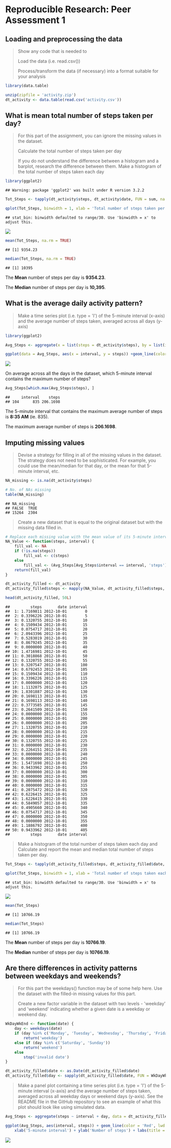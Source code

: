 # Reproducible Research: Peer Assessment 1

## Loading and preprocessing the data

> Show any code that is needed to
>
> Load the data (i.e. read.csv())
>
> Process/transform the data (if necessary) into a format suitable for your analysis


```r
library(data.table)

unzip(zipfile = 'activity.zip')
dt_activity <- data.table(read.csv('activity.csv'))
```

## What is mean total number of steps taken per day?

> For this part of the assignment, you can ignore the missing values in the dataset.
> 
> Calculate the total number of steps taken per day
> 
> If you do not understand the difference between a histogram and a barplot, research the difference between them. Make a histogram of the total number of steps taken each day


```r
library(ggplot2)
```

```
## Warning: package 'ggplot2' was built under R version 3.2.2
```

```r
Tot_Steps <- tapply(dt_activity$steps, dt_activity$date, FUN = sum, na.rm = TRUE)

qplot(Tot_Steps, binwidth = 1, xlab = 'Total number of steps taken per day', main = 'Activity') + geom_histogram(colour = 'Red', fill = 'Red')
```

```
## stat_bin: binwidth defaulted to range/30. Use 'binwidth = x' to adjust this.
```

![](PA1_template_files/figure-html/unnamed-chunk-1-1.png) 

```r
mean(Tot_Steps, na.rm = TRUE)
```

```
## [1] 9354.23
```

```r
median(Tot_Steps, na.rm = TRUE)
```

```
## [1] 10395
```

The **Mean** number of steps per day is **9354.23**.

The **Median** number of steps per day is **10,395**.

## What is the average daily activity pattern?

> Make a time series plot (i.e. type = 'l') of the 5-minute interval (x-axis) and the average number of steps taken, averaged across all days (y-axis)


```r
library(ggplot2)

Avg_Steps <- aggregate(x = list(steps = dt_activity$steps), by = list(interval = dt_activity$interval), FUN = mean, na.rm = TRUE)

ggplot(data = Avg_Steps, aes(x = interval, y = steps)) +geom_line(color = 'Red', lwd = 1) + xlab('5-minute interval') + ylab('Average number of steps taken') + labs(title = expression('Activity'))
```

![](PA1_template_files/figure-html/unnamed-chunk-2-1.png) 

On average across all the days in the dataset, which 5-minute interval contains the maximum number of steps?


```r
Avg_Steps[which.max(Avg_Steps$steps), ]
```

```
##     interval    steps
## 104      835 206.1698
```

The 5-minute interval that contains the maximum average number of steps is **8:35 AM** (ie. 835).

The maximum average number of steps is **206.1698**.

## Imputing missing values

> Devise a strategy for filling in all of the missing values in the dataset. The strategy does not need to be sophisticated. For example, you could use the mean/median for that day, or the mean for that 5-minute interval, etc.


```r
NA_missing <- is.na(dt_activity$steps)

# No. of NAs missing
table(NA_missing)
```

```
## NA_missing
## FALSE  TRUE 
## 15264  2304
```

> Create a new dataset that is equal to the original dataset but with the missing data filled in.


```r
# Replace each missing value with the mean value of its 5-minute interval
NA_Value <- function(steps, interval) {
    fill_val <- NA
    if (!is.na(steps))
        fill_val <- c(steps)
    else
        fill_val <- (Avg_Steps[Avg_Steps$interval == interval, 'steps'])
    return(fill_val)
}

dt_activity_filled <- dt_activity
dt_activity_filled$steps <- mapply(NA_Value, dt_activity_filled$steps, dt_activity_filled$interval)

head(dt_activity_filled, 50L)
```

```
##         steps       date interval
##  1: 1.7169811 2012-10-01        0
##  2: 0.3396226 2012-10-01        5
##  3: 0.1320755 2012-10-01       10
##  4: 0.1509434 2012-10-01       15
##  5: 0.0754717 2012-10-01       20
##  6: 2.0943396 2012-10-01       25
##  7: 0.5283019 2012-10-01       30
##  8: 0.8679245 2012-10-01       35
##  9: 0.0000000 2012-10-01       40
## 10: 1.4716981 2012-10-01       45
## 11: 0.3018868 2012-10-01       50
## 12: 0.1320755 2012-10-01       55
## 13: 0.3207547 2012-10-01      100
## 14: 0.6792453 2012-10-01      105
## 15: 0.1509434 2012-10-01      110
## 16: 0.3396226 2012-10-01      115
## 17: 0.0000000 2012-10-01      120
## 18: 1.1132075 2012-10-01      125
## 19: 1.8301887 2012-10-01      130
## 20: 0.1698113 2012-10-01      135
## 21: 0.1698113 2012-10-01      140
## 22: 0.3773585 2012-10-01      145
## 23: 0.2641509 2012-10-01      150
## 24: 0.0000000 2012-10-01      155
## 25: 0.0000000 2012-10-01      200
## 26: 0.0000000 2012-10-01      205
## 27: 1.1320755 2012-10-01      210
## 28: 0.0000000 2012-10-01      215
## 29: 0.0000000 2012-10-01      220
## 30: 0.1320755 2012-10-01      225
## 31: 0.0000000 2012-10-01      230
## 32: 0.2264151 2012-10-01      235
## 33: 0.0000000 2012-10-01      240
## 34: 0.0000000 2012-10-01      245
## 35: 1.5471698 2012-10-01      250
## 36: 0.9433962 2012-10-01      255
## 37: 0.0000000 2012-10-01      300
## 38: 0.0000000 2012-10-01      305
## 39: 0.0000000 2012-10-01      310
## 40: 0.0000000 2012-10-01      315
## 41: 0.2075472 2012-10-01      320
## 42: 0.6226415 2012-10-01      325
## 43: 1.6226415 2012-10-01      330
## 44: 0.5849057 2012-10-01      335
## 45: 0.4905660 2012-10-01      340
## 46: 0.0754717 2012-10-01      345
## 47: 0.0000000 2012-10-01      350
## 48: 0.0000000 2012-10-01      355
## 49: 1.1886792 2012-10-01      400
## 50: 0.9433962 2012-10-01      405
##         steps       date interval
```

> Make a histogram of the total number of steps taken each day and Calculate and report the mean and median total number of steps taken per day.


```r
Tot_Steps <- tapply(dt_activity_filled$steps, dt_activity_filled$date, FUN = sum)

qplot(Tot_Steps, binwidth = 1, xlab = 'Total number of steps taken each day', main = 'Activity') + geom_histogram(colour = 'Red', fill = 'Red')
```

```
## stat_bin: binwidth defaulted to range/30. Use 'binwidth = x' to adjust this.
```

![](PA1_template_files/figure-html/unnamed-chunk-5-1.png) 

```r
mean(Tot_Steps)
```

```
## [1] 10766.19
```

```r
median(Tot_Steps)
```

```
## [1] 10766.19
```

The **Mean** number of steps per day is **10766.19**.

The **Median** number of steps per day is **10766.19**.

## Are there differences in activity patterns between weekdays and weekends?

> For this part the weekdays() function may be of some help here. Use the dataset with the filled-in missing values for this part.
>
> Create a new factor variable in the dataset with two levels - 'weekday' and 'weekend' indicating whether a given date is a weekday or weekend day.


```r
WkDayWkEnd <- function(date) {
    day <- weekdays(date)
    if (day %in% c('Monday', 'Tuesday', 'Wednesday', 'Thursday', 'Friday'))
        return('weekday')
    else if (day %in% c('Saturday', 'Sunday'))
        return('weekend')
    else
        stop('invalid date')
}

dt_activity_filled$date <- as.Date(dt_activity_filled$date)
dt_activity_filled$day <- sapply(dt_activity_filled$date, FUN = WkDayWkEnd)
```

> Make a panel plot containing a time series plot (i.e. type = 'l') of the 5-minute interval (x-axis) and the average number of steps taken, averaged across all weekday days or weekend days (y-axis). See the README file in the GitHub repository to see an example of what this plot should look like using simulated data.


```r
Avg_Steps <- aggregate(steps ~ interval + day, data = dt_activity_filled, mean)

ggplot(Avg_Steps, aes(interval, steps)) + geom_line(color = 'Red', lwd = 1) + facet_grid(day ~ .) +
    xlab('5-minute interval') + ylab('Number of steps') + labs(title = expression('Activity'))
```

![](PA1_template_files/figure-html/unnamed-chunk-7-1.png) 
